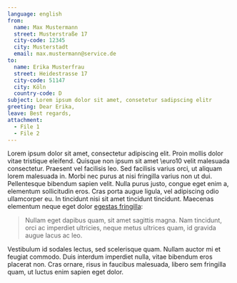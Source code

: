 ```yaml
---
language: english
from:
  name: Max Mustermann
  street: Musterstraße 17
  city-code: 12345
  city: Musterstadt
  email: max.mustermann@service.de
to:
  name: Erika Musterfrau
  street: Heidestrasse 17
  city-code: 51147
  city: Köln
  country-code: D
subject: Lorem ipsum dolor sit amet, consetetur sadipscing elitr
greeting: Dear Erika,
leave: Best regards,
attachment:
  - File 1
  - File 2
---
```

Lorem ipsum dolor sit amet, consectetur adipiscing elit. Proin mollis dolor vitae tristique eleifend. Quisque non ipsum sit amet \euro10 velit malesuada consectetur. Praesent vel facilisis leo. Sed facilisis varius orci, ut aliquam lorem malesuada in. Morbi nec purus at nisi fringilla varius non ut dui. Pellentesque bibendum sapien velit. Nulla purus justo, congue eget enim a, elementum sollicitudin eros. Cras porta augue ligula, vel adipiscing odio ullamcorper eu. In tincidunt nisi sit amet tincidunt tincidunt. Maecenas elementum neque eget dolor [egestas fringilla](http://example.com):

> Nullam eget dapibus quam, sit amet sagittis magna. Nam tincidunt, orci ac imperdiet ultricies, neque metus ultrices quam, id gravida augue lacus ac leo.

Vestibulum id sodales lectus, sed scelerisque quam. Nullam auctor mi et feugiat commodo. Duis interdum imperdiet nulla, vitae bibendum eros placerat non. Cras ornare, risus in faucibus malesuada, libero sem fringilla quam, ut luctus enim sapien eget dolor.
